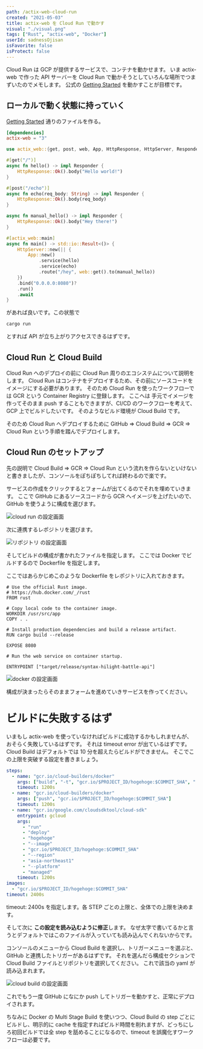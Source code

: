```yaml
---
path: /actix-web-cloud-run
created: "2021-05-03"
title: actix-web を Cloud Run で動かす
visual: "./visual.png"
tags: ["Rust", "actix-web", "Docker"]
userId: sadnessOjisan
isFavorite: false
isProtect: false
---
```


Cloud Run は GCP が提供するサービスで、コンテナを動かせます。
いま actix-web で作った API サーバーを Cloud Run で動かそうとしていろんな場所でつまずいたのでメモします。
公式の [Getting Started](https://actix.rs/docs/getting-started/) を動かすことが目標です。

## ローカルで動く状態に持っていく

[Getting Started](https://actix.rs/docs/getting-started/) 通りのファイルを作る。

```toml:title=Cargo.toml
[dependencies]
actix-web = "3"
```

```rust:title=src/main.rs
use actix_web::{get, post, web, App, HttpResponse, HttpServer, Responder};

#[get("/")]
async fn hello() -> impl Responder {
    HttpResponse::Ok().body("Hello world!")
}

#[post("/echo")]
async fn echo(req_body: String) -> impl Responder {
    HttpResponse::Ok().body(req_body)
}

async fn manual_hello() -> impl Responder {
    HttpResponse::Ok().body("Hey there!")
}

#[actix_web::main]
async fn main() -> std::io::Result<()> {
    HttpServer::new(|| {
        App::new()
            .service(hello)
            .service(echo)
            .route("/hey", web::get().to(manual_hello))
    })
    .bind("0.0.0.0:8080")?
    .run()
    .await
}
```

があれば良いです。この状態で

```sh
cargo run
```

とすれば API が立ち上がりアクセスできるはずです。

## Cloud Run と Cloud Build

Cloud Run へのデプロイの前に Cloud Run 周りのエコシステムについて説明をします。
Cloud Run はコンテナをデプロイするため、その前にソースコードをイメージにする必要があります。
そのため Cloud Run を使ったワークフローでは GCR という Container Registry に登録します。
ここへは 手元でイメージを作ってそのまま push することもできますが、CI/CD のワークフローを考えて、GCP 上でビルドしたいです。
そのようなビルド環境が Cloud Build です。

そのため Cloud Run へデプロイするために GitHub => Cloud Build => GCR => Cloud Run という手順を踏んでデプロイします。

## Cloud Run のセットアップ

先の説明で Cloud Build => GCR => Cloud Run という流れを作らないといけないと書きましたが、コンソールをぽちぽちしてれば終わるので楽です。

サービスの作成をクリックするとフォームが出てくるのでそれを埋めていきます。
ここで GitHub にあるソースコードから GCR へイメージを上げたいので、GitHub を使うように構成を選びます。

![cloud run の設定画面](./cloudrun.png)

次に連携するレポジトリを選びます。

![リポジトリ の設定画面](./repo.png)

そしてビルドの構成が書かれたファイルを指定します。
ここでは Docker でビルドするので Dockerfile を指定します。

ここではあらかじめこのような Dockerfile をレポジトリに入れておきます。

```
# Use the official Rust image.
# https://hub.docker.com/_/rust
FROM rust

# Copy local code to the container image.
WORKDIR /usr/src/app
COPY . .

# Install production dependencies and build a release artifact.
RUN cargo build --release

EXPOSE 8080

# Run the web service on container startup.

ENTRYPOINT ["target/release/syntax-hilight-battle-api"]
```

![docker の設定画面](./docker.png)

構成が決まったらそのままフォームを進めていきサービスを作ってください。

# ビルドに失敗するはず

いまもし actix-web を使っていなければビルドに成功するかもしれませんが、おそらく失敗しているはずです。
それは timeout error が出ているはずです。
Cloud Build はデフォルトでは 10 分を超えたらビルドができません。
そこでこの上限を突破する設定を書きましょう。

```yaml:title=cloudbuild.yaml
steps:
  - name: "gcr.io/cloud-builders/docker"
    args: ["build", "-t", "gcr.io/$PROJECT_ID/hogehoge:$COMMIT_SHA", "."]
    timeout: 1200s
  - name: "gcr.io/cloud-builders/docker"
    args: ["push", "gcr.io/$PROJECT_ID/hogehoge:$COMMIT_SHA"]
    timeout: 1200s
  - name: "gcr.io/google.com/cloudsdktool/cloud-sdk"
    entrypoint: gcloud
    args:
      - "run"
      - "deploy"
      - "hogehoge"
      - "--image"
      - "gcr.io/$PROJECT_ID/hogehoge:$COMMIT_SHA"
      - "--region"
      - "asia-northeast1"
      - "--platform"
      - "managed"
    timeout: 1200s
images:
  - "gcr.io/$PROJECT_ID/hogehoge:$COMMIT_SHA"
timeout: 2400s
```

timeout: 2400s を指定します。各 STEP ごとの上限と、全体での上限を決めます。

そして次に **この設定を読み込むように修正**します。
なぜ太字で書いてるかと言うとデフォルトではこのファイルが入っていても読み込んでくれないからです。

コンソールのメニューから Cloud Build を選択し、トリガーメニューを選ぶと、GitHub と連携したトリガーがあるはずです。
それを選んだら構成セクションで Cloud Build ファイルとリポジトリを選択してください。
これで該当の yaml が読み込まれます。

![cloud build の設定画面](./cloudbuild.png)

これでもう一度 GitHub になにか push してトリガーを動かすと、正常にデプロイされます。

ちなみに Docker の Multi Stage Build を使いつつ、Cloud Build の step ごとにビルドし、明示的に cache を指定すればビルド時間を削れますが、どっちにしろ初回ビルドでは全 step を舐めることになるので、timeout を誤魔化すワークフローは必要です。
